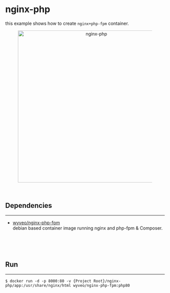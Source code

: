 # nginx-php  
this example shows how to create `nginx+php-fpm` container.  

<figure>
<div style="text-align:center">
  <img src="https://drive.google.com/uc?export=view&id=1STzTfblh6o5POWmd7gD6Te4foy-wX33R" style="width: 480px; max-width: 100%; height: auto" title="nginx-php" />
</div>
</figure>

<br/>

## Dependencies  
----
* [wyveo/nginx-php-fpm](https://github.com/wyveo/nginx-php-fpm)  
  debian based container image running nginx and php-fpm & Composer.  

<br/><br/><br/>

## Run  
----
```shell
$ docker run -d -p 8000:80 -v {Project Root}/nginx-php/app:/usr/share/nginx/html wyveo/nginx-php-fpm:php80
```
